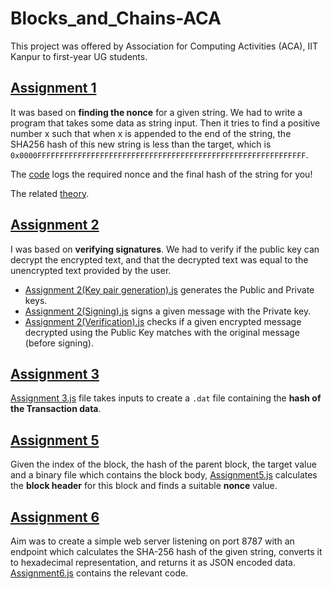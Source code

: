 # Blocks_and_Chains-ACA
This project was offered by Association for Computing Activities (ACA), IIT Kanpur to first-year UG students. 

## [Assignment 1](./Assignment%201)

It was based on **finding the nonce** for a given string. We had to write a program that takes some data as string input. Then it tries to find a positive number x such that when x is appended to the end of the string, the SHA256 hash of this new string is less than the target, which is      
`0x0000FFFFFFFFFFFFFFFFFFFFFFFFFFFFFFFFFFFFFFFFFFFFFFFFFFFFFFFFFFFF`.

The [code](./Assignment%201/Assignment_1.js) logs the required nonce and the final hash of the string for you!

The related [theory](./Assignment%201/theory.md).

## [Assignment 2](./Assignment%202)

I was based on **verifying signatures**. We had to verify if the public key can decrypt the encrypted text, and that the decrypted text was equal to the unencrypted text provided by the user. 
- [Assignment 2(Key pair generation).js](https://github.com/mandar7-git/Blocks_and_Chains-ACA/blob/main/Assignment%202/Assignment%202%20(Key%20pair%20generation).js) generates the Public and Private keys.
- [Assignment 2(Signing).js](https://github.com/mandar7-git/Blocks_and_Chains-ACA/blob/main/Assignment%202/Assignment_2_(Signing).js) signs a given message with the Private key.
- [Assignment 2(Verification).js](https://github.com/mandar7-git/Blocks_and_Chains-ACA/blob/main/Assignment%202/Assignment_2_(Verification).js) checks if a given encrypted message decrypted using the Public Key matches with the original message (before signing).

## [Assignment 3](./Assignment%203)

[Assignment 3.js](https://github.com/mandar7-git/Blocks_and_Chains-ACA/blob/main/Assignment%203/Assignment%203.js) file takes inputs to create a `.dat` file containing the **hash of the Transaction data**.

## [Assignment 5](./Assignment%205)

Given the index of the block, the hash of the parent block, the target value and a binary file which contains the block body, [Assignment5.js](https://github.com/mandar7-git/Blocks_and_Chains-ACA/blob/main/Assignment%205/Assignment5.js) calculates the **block header** for this block and finds a suitable **nonce** value. 

## [Assignment 6](./Assignment%206)

Aim was to create a simple web server listening on port 8787 with an endpoint which calculates the SHA-256 hash of the given string, converts it to hexadecimal representation, and returns it as JSON encoded data. [Assignment6.js](https://github.com/mandar7-git/Blocks_and_Chains-ACA/blob/main/Assignment%206/Assignment%206.js) contains the relevant code.













